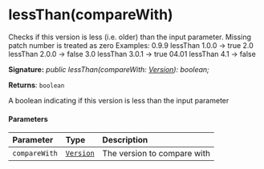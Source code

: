 # lessThan(compareWith)



Checks if this version is less (i.e. older) than the input parameter. Missing patch number is treated as zero Examples: 0.9.9 lessThan 1.0.0 -> true 2.0 lessThan 2.0.0 -> false 3.0 lessThan 3.0.1 -> true 04.01 lessThan 4.1 -> false

**Signature:** _public lessThan(compareWith: [Version](../../sp-core-library.api/class/version.md)): boolean;_

**Returns**: `boolean`



A boolean indicating if this version is less than the input parameter

#### Parameters


| Parameter	   | Type    | Description |
|:-------------|:---------------|:------------|
| `compareWith`    | [`Version`](../../sp-core-library.api/class/version.md) | The version to compare with |


